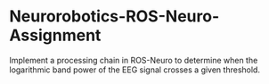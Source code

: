 # Neurorobotics-ROS-Neuro-Assignment
Implement a processing chain in ROS-Neuro to determine when the logarithmic band power of the EEG signal crosses a given threshold.
